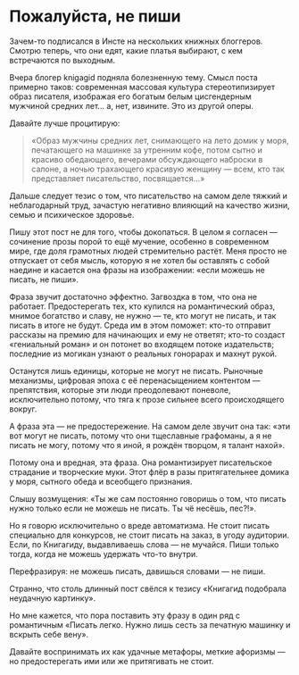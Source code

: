 
# Пожалуйста, не пиши

​​Зачем-то подписался в Инсте на нескольких книжных блоггеров. Смотрю теперь, что они едят, какие платья выбирают, с кем встречаются по выходным.

Вчера блогер knigagid подняла болезненную тему. Смысл поста примерно таков: современная массовая культура стереотипизирует образ писателя, изображая его богатым белым цисгендерным мужчиной средних лет... а, нет, извините. Это из другой оперы.

Давайте лучше процитирую:

> «Образ мужчины средних лет, снимающего на лето домик у моря, печатающего на машинке за утренним кофе, потом сытно и красиво обедающего, вечерами обсуждающего наброски в салоне, а ночью трахающего красивую женщину — всем, кто так представляет писательство, посвящается...»

Дальше следует тезис о том, что писательство на самом деле тяжкий и неблагодарный труд, зачастую негативно влияющий на качество жизни, семью и психическое здоровье.

Пишу этот пост не для того, чтобы докопаться. В целом я согласен — сочинение прозы порой то ещё мучение, особенно в современном мире, где доля грамотных людей стремительно растёт. Меня просто не отпускает от себя мысль, которую я не хотел бы оставлять с собой наедине и касается она фразы на изображении: «если можешь не писать, не пиши».

Фраза звучит достаточно эффектно. Загвоздка в том, что она не работает. Предостерегать тех, кто купился на романтический образ, мнимое богатство и славу, не нужно — те, кто могут не писать, и так писать в итоге не будут. Среда им в этом поможет: кто-то отправит рассказы на премию для начинающих и ему не ответят; кто-то создаст «гениальный роман» и он потонет во входящем потоке издательств; последние из могикан узнают о реальных гонорарах и махнут рукой.

Останутся лишь единицы, которые не могут не писать. Рыночные механизмы, цифровая эпоха с её перенасыщением контентом — препятствия, которые эти люди преодолевают поневоле, исключительно потому, что тяга к прозе сильнее всего происходящего вокруг.

А фраза эта — не предостережение. На самом деле звучит она так: «эти вот могут не писать, потому что они тщеславные графоманы, а я не писать не могу, потому что я иной, я рождён творцом, я талант нахой».

Потому она и вредная, эта фраза. Она романтизирует писательское страдание и творческие муки. Этот флёр в разы притягательнее домика у моря, сытного обеда и всеобщего признания.

Слышу возмущения: «Ты же сам постоянно говоришь о том, что писать нужно только если не можешь не писать. Ты чё несёшь, пес?!».

Но я говорю исключительно о вреде автоматизма. Не стоит писать специально для конкурсов, не стоит писать на заказ, в угоду аудитории. Если, по Книгагиду, выдавливаешь слова — не мучайся. Пиши только тогда, когда не можешь удержать что-то внутри.

Перефразируя: не можешь писать, давишься словами — не пиши.

Странно, что столь длинный пост свёлся к тезису «Книгагид подобрала неудачную картинку».

Но мне кажется, что пора поставить эту фразу в один ряд с романтичным «Писать легко. Нужно лишь сесть за печатную машинку и вскрыть себе вену».

Давайте воспринимать их как удачные метафоры, меткие афоризмы — но предостерегать ими или же притягивать не стоит.